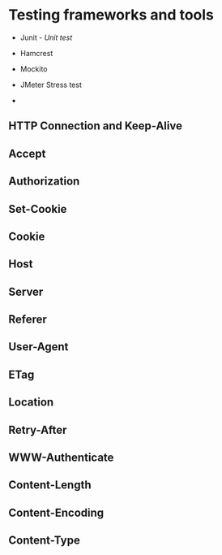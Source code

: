 # Testing frameworks and tools

- Junit - *Unit test*

- Hamcrest

- Mockito

- JMeter Stress test

- 


## <a name='connections'> HTTP Connection and Keep-Alive </a>

## <a name='accept'> Accept </a>

## <a name='authorization'> Authorization </a>

## <a name='set_cookie'> Set-Cookie </a>

## <a name='cookie'> Cookie </a>

## <a name='host'> Host </a>

## <a name='server'> Server </a>

## <a name='referer'> Referer </a>

## <a name='user_agent'> User-Agent </a>

## <a name='etag'> ETag </a>

## <a name='location'> Location </a>

## <a name='retry_after'> Retry-After </a>

## <a name='www_authenticate'> WWW-Authenticate </a>

## <a name='content_length'> Content-Length </a>

## <a name='content_encoding'> Content-Encoding </a>

## <a name='content_type'> Content-Type </a>

